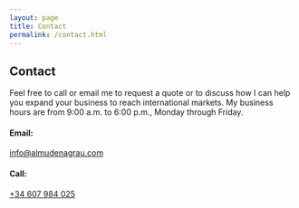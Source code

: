 ```yaml
---
layout: page
title: Contact
permalink: /contact.html
---
```

<!-- ======= Contact Section ======= -->
<section id="contact" class="contact section-bg">
<div class="container">

<div class="section-title">
  <h2>Contact</h2>
<p>Feel free to call or email me to request a quote or to discuss how I can help you expand your business to reach international markets. My business hours are from 9:00 a.m. to 6:00 p.m., Monday through Friday.</p>
</div>

<div class="row mt-5 justify-content-center">

  <div class="col-lg-10">
    <div class="info-wrap">
      <div class="row">
        <div class="col-lg-6 info mt-4 mt-lg-0">
          <i class="icofont-envelope"></i>
          <h4>Email:</h4>
          <p><a href="mailto:info@almudenagrau.com">info@almudenagrau.com</a></p>
        </div>
         <div class="col-lg-6 info mt-4 mt-lg-0">
          <i class="icofont-phone"></i>
          <h4>Call:</h4>
          <p><a href="tel:+34607984025">+34 607 984 025</a></p>
        </div>
      </div>
    </div>

  </div>

</div>
<!-- ======= Contact 

<div class="row mt-5 justify-content-center">
  <div class="col-lg-10">
    <form action="forms/contact.php" method="post" role="form" class="php-email-form">
      <div class="form-row">
        <div class="col-md-6 form-group">
          <input type="text" name="name" class="form-control" id="name" placeholder="Your Name" data-rule="minlen:4" data-msg="Please enter at least 4 chars" />
          <div class="validate"></div>
        </div>
        <div class="col-md-6 form-group">
          <input type="email" class="form-control" name="email" id="email" placeholder="Your Email" data-rule="email" data-msg="Please enter a valid email" />
          <div class="validate"></div>
        </div>
      </div>
      <div class="form-group">
        <input type="text" class="form-control" name="subject" id="subject" placeholder="Subject" data-rule="minlen:4" data-msg="Please enter at least 8 chars of subject" />
        <div class="validate"></div>
      </div>
      <div class="form-group">
        <textarea class="form-control" name="message" rows="5" data-rule="required" data-msg="Please write something for us" placeholder="Message"></textarea>
        <div class="validate"></div>
      </div>
      <div class="mb-3">
        <div class="loading">Loading</div>
        <div class="error-message"></div>
        <div class="sent-message">Your message has been sent. Thank you!</div>
      </div>
      <div class="text-center"><button type="submit">Send Message</button></div>
    </form>
  </div>

</div>

Contact Section ======= -->
</div>
</section><!-- End Contact Section -->
